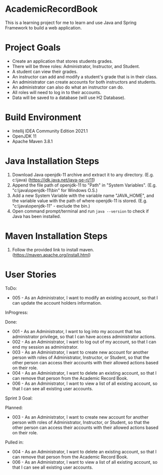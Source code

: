 # AcademicRecordBook
This is a learning project for me to learn and use Java and Spring Framework to build a web application.

# Project Goals
* Create an application that stores students grades.
* There will be three roles: Administrator, Instructor, and Student.
* A student can view their grades.
* An instructor can add and modify a student's grade that is in their class.
* An administrator can create accounts for both instructors and students.
* An administrator can also do what an instructor can do.
* All roles will need to log in to their accounts.
* Data will be saved to a database (will use H2 Database).

# Build Environment
* Intellij IDEA Community Edition 2021.1
* OpenJDK 11
* Apache Maven 3.8.1

# Java Installation Steps
1. Download Java openjdk-11 archive and extract it to any directory. (E.g. c:\java\) (https://jdk.java.net/java-se-ri/11)
2. Append the file path of openjdk-11 to "Path" in "System Variables". (E.g. "c:\java\openjdk-11\bin" for Windows O.S.)
3. Add a new System Variable with the variable name "JAVA_HOME", and the variable value with the path of where openjdk-11 is stored. (E.g. "c:\java\openjdk-11" - exclude the bin.)
4. Open command prompt/terminal and run `java --version` to check if Java has been installed.

# Maven Installation Steps
1. Follow the provided link to install maven. (https://maven.apache.org/install.html)

# User Stories
ToDo:
* 005 - As an Administrator, I want to modify an existing account, so that I can update the account holders information.

InProgress:


Done:
* 001 - As an Administrator, I want to log into my account that has administrator privilege, so that I can have access administrator actions.
* 002 - As an Administrator, I want to log out of my account, so that I can end my session as administrator.
* 003 - As an Administrator, I want to create new account for another person with roles of Administrator, Instructor, or Student, so that the other person can access their accounts with their allowed actions based on their role.
* 004 - As an Administrator, I want to delete an existing account, so that I can remove that person from the Academic Record Book.
* 006 - As an Administrator, I want to view a list of all existing account, so that I can see all existing user accounts.


Sprint 3 Goal:

Planned:
* 003 - As an Administrator, I want to create new account for another person with roles of Administrator, Instructor, or Student, so that the other person can access their accounts with their allowed actions based on their role.

Pulled in:
* 004 - As an Administrator, I want to delete an existing account, so that I can remove that person from the Academic Record Book.
* 006 - As an Administrator, I want to view a list of all existing account, so that I can see all existing user accounts.
